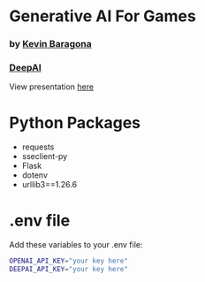 
# Generative AI For Games

### by [Kevin Baragona](https://twitter.com/kevinbaragona)
### [DeepAI](https://deep.ai)

View presentation [here](https://deep-ai-inc.github.io/ai-games/presentation.html)


# Python Packages

- requests
- sseclient-py
- Flask
- dotenv
- urllib3==1.26.6

# .env file

Add these variables to your .env file:
```bash
OPENAI_API_KEY="your key here"
DEEPAI_API_KEY="your key here"
```
